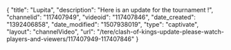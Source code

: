 {
    "title": "Lupita",
    "description": "Here is an update for the tournament !",
    "channelid": "117407949",
    "videoid": "117407846",
    "date_created": "1392406858",
    "date_modified": "1507938019",
    "type": "captivate",
    "layout": "channelVideo",
    "url": "\/tere\/clash-of-kings-update-please-watch-players-and-viewers\/117407949-117407846"
}